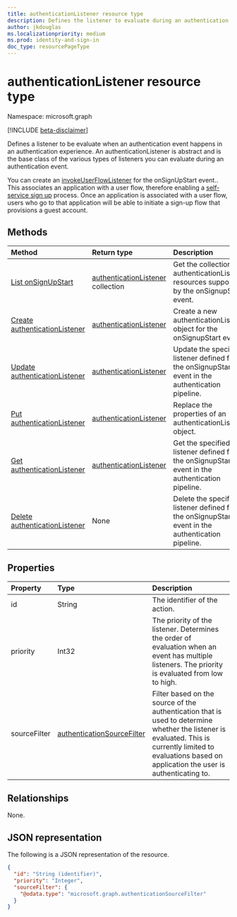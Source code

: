 ```yaml
---
title: authenticationListener resource type
description: Defines the listener to evaluate during an authentication event.
author: jkdouglas
ms.localizationpriority: medium
ms.prod: identity-and-sign-in
doc_type: resourcePageType
---
```


# authenticationListener resource type

Namespace: microsoft.graph

[!INCLUDE [beta-disclaimer](../../includes/beta-disclaimer.md)]

Defines a listener to be evaluate when an authentication event happens in an authentication experience. An authenticationListener is abstract and is the base class of the various types of listeners you can evaluate during an authentication event. 

You can create an [invokeUserFlowListener](../resources/invokeuserflowlistener.md) for the onSignUpStart event.. This associates an application with a user flow, therefore enabling a [self-service sign up](/azure/active-directory/external-identities/self-service-sign-up-overview) process. Once an application is associated with a user flow, users who go to that application will be able to initiate a sign-up flow that provisions a guest account.

## Methods

| Method                                                                                   | Return type                                                                 | Description                                                                                       |
| :--------------------------------------------------------------------------------------- | :-------------------------------------------------------------------------- | :------------------------------------------------------------------------------------------------ |
| [List onSignUpStart](../api/authenticationeventspolicy-list-onsignupstart.md)            | [authenticationListener](../resources/authenticationlistener.md) collection | Get the collection of authenticationListener resources supported by the onSignupStart event.      |
| [Create authenticationListener](../api/authenticationeventspolicy-post-onsignupstart.md) | [authenticationListener](../resources/authenticationlistener.md)            | Create a new authenticationListener object for the onSignupStart event.                           |
| [Update authenticationListener](../api/authenticationlistener-update.md)                 | [authenticationListener](../resources/authenticationlistener.md)            | Update the specified listener defined for the onSignupStart event in the authentication pipeline. |
| [Put authenticationListener](../api/authenticationlistener-put.md)                       | [authenticationListener](../resources/authenticationlistener.md)            | Replace the properties of an authenticationListener object.                                       |
| [Get authenticationListener](../api/authenticationlistener-get.md)                       | [authenticationListener](../resources/authenticationlistener.md)            | Get the specified listener defined for the onSignupStart event in the authentication pipeline.    |
| [Delete authenticationListener](../api/authenticationlistener-delete.md)                 | None                                                                        | Delete the specified listener defined for the onSignupStart event in the authentication pipeline. |

## Properties

| Property     | Type                                                                     | Description                                                                                                                                                                                                |
| :----------- | :----------------------------------------------------------------------- | :--------------------------------------------------------------------------------------------------------------------------------------------------------------------------------------------------------- |
| id           | String                                                                   | The identifier of the action.                                                                                                                                                                              |
| priority     | Int32                                                                    | The priority of the listener. Determines the order of evaluation when an event has multiple listeners. The priority is evaluated from low to high.                                                         |
| sourceFilter | [authenticationSourceFilter](../resources/authenticationsourcefilter.md) | Filter based on the source of the authentication that is used to determine whether the listener is evaluated. This is currently limited to evaluations based on application the user is authenticating to. |

## Relationships

None.

## JSON representation

The following is a JSON representation of the resource.

<!-- {
  "blockType": "resource",
  "keyProperty": "id",
  "@odata.type": "microsoft.graph.authenticationListener",
  "openType": false
}
-->

```json
{
  "id": "String (identifier)",
  "priority": "Integer",
  "sourceFilter": {
    "@odata.type": "microsoft.graph.authenticationSourceFilter"
  }
}
```
